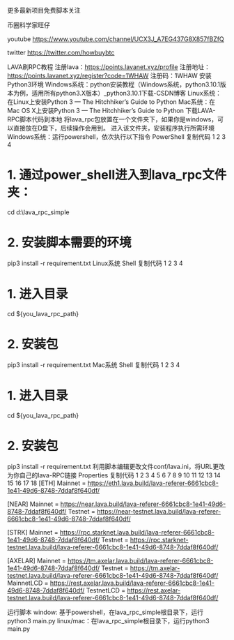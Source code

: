 

更多最新项目免费脚本关注 

币圈科学家旺仔

youtube
https://www.youtube.com/channel/UCX3J_A7EG437G8X857fBZfQ

twitter
https://twitter.com/howbuybtc

LAVA刷RPC教程
注册lava：https://points.lavanet.xyz/profile
注册地址： https://points.lavanet.xyz/register?code=1WHAW
注册码：1WHAW
安装Python3环境
Windows系统：python安装教程（Windows系统，python3.10.1版本为例，适用所有python3.X版本）_python3.10.1下载-CSDN博客
Linux系统：在Linux上安装Python 3 — The Hitchhiker’s Guide to Python
Mac系统：在Mac OS X上安装Python 3 — The Hitchhiker’s Guide to Python
下载LAVA-RPC脚本代码到本地
将lava_rpc包放置在一个文件夹下，如果你是windows，可以直接放在D盘下，后续操作会用到。
进入该文件夹，安装程序执行所需环境
Windows系统：运行powershell，依次执行以下指令
PowerShell
复制代码
1
2
3
4
# 1. 通过power_shell进入到lava_rpc文件夹：
cd d:\lava_rpc_simple
# 2. 安装脚本需要的环境
pip3 install -r requirement.txt
Linux系统
Shell
复制代码
1
2
3
4
# 1. 进入目录
cd ${you_lava_rpc_path}
# 2. 安装包
pip3 install -r requirement.txt
Mac系统
Shell
复制代码
1
2
3
4
# 1. 进入目录
cd ${you_lava_rpc_path}
# 2. 安装包
pip3 install -r requirement.txt
利用脚本编辑更改文件conf/lava.ini，将URL更改为你自己的lava-RPC链接
Properties
复制代码
1
2
3
4
5
6
7
8
9
10
11
12
13
14
15
16
17
18
[ETH]
Mainnet = https://eth1.lava.build/lava-referer-6661cbc8-1e41-49d6-8748-7ddaf8f640df/

[NEAR]
Mainnet = https://near.lava.build/lava-referer-6661cbc8-1e41-49d6-8748-7ddaf8f640df/
Testnet = https://near-testnet.lava.build/lava-referer-6661cbc8-1e41-49d6-8748-7ddaf8f640df/

[STRK]
Mainnet = https://rpc.starknet.lava.build/lava-referer-6661cbc8-1e41-49d6-8748-7ddaf8f640df/
Testnet = https://rpc.starknet-testnet.lava.build/lava-referer-6661cbc8-1e41-49d6-8748-7ddaf8f640df/

[AXELAR]
Mainnet = https://tm.axelar.lava.build/lava-referer-6661cbc8-1e41-49d6-8748-7ddaf8f640df/
Testnet = https://tm.axelar-testnet.lava.build/lava-referer-6661cbc8-1e41-49d6-8748-7ddaf8f640df/
MainnetLCD = https://rest.axelar.lava.build/lava-referer-6661cbc8-1e41-49d6-8748-7ddaf8f640df/
TestnetLCD = https://rest.axelar-testnet.lava.build/lava-referer-6661cbc8-1e41-49d6-8748-7ddaf8f640df/


运行脚本
window:  基于powershell，在lava_rpc_simple根目录下，运行python3 main.py
linux/mac：在lava_rpc_simple根目录下，运行python3 main.py


